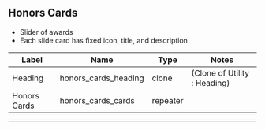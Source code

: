 ## Honors Cards
- Slider of awards
- Each slide card has fixed icon, title, and description

<table class="ll-fields-table">
  <thead>
    <th>Label</th>
    <th>Name</th>
    <th>Type</th>
    <th>Notes</th>
  </thead>
  <tbody>
                <tr>
                  <td>Heading</td>
                  <td>honors_cards_heading</td>
                  <td>clone</td>
                  <td> (Clone of Utility : Heading)</td>
                </tr>
        <tr>
          <td>Honors Cards</td>
          <td>honors_cards_cards</td>
          <td>repeater</td>
          <td></td>
        </tr>
  </tbody>
</table>

***
